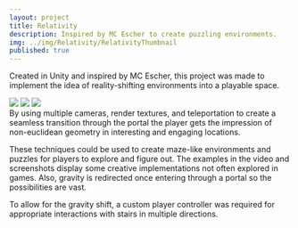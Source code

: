 ```yaml
---
layout: project
title: Relativity
description: Inspired by MC Escher to create puzzling environments.
img: ../img/Relativity/RelativityThumbnail
published: true
---
```

Created in Unity and inspired by MC Escher, this project was made to implement the idea of reality-shifting environments into a playable space.

<div class="owl-carousel owl-theme">
<a href="{{ site.baseurl }}/img/Relativity/1-Tunnel.gif" target="_blank"><img src="{{ site.baseurl }}/img/Relativity/1-Tunnel.gif" /></a>
<a href="{{ site.baseurl }}/img/Relativity/2-Stairs.gif" target="_blank"><img src="{{ site.baseurl }}/img/Relativity/2-Stairs.gif" /></a>
<a href="{{ site.baseurl }}/img/Relativity/3-Room.gif" target="_blank"><img src="{{ site.baseurl }}/img/Relativity/3-Room.gif" /></a>
</div>
<div cla

By using multiple cameras, render textures, and teleportation to create a seamless transition through the portal the player gets the impression of non-euclidean geometry in interesting and engaging locations.

These techniques could be used to create maze-like environments and puzzles for players to explore and figure out. The examples in the video and screenshots display some creative implementations not often explored in games. Also, gravity is redirected once entering through a portal so the possibilities are vast.

To allow for the gravity shift, a custom player controller was required for appropriate interactions with stairs in multiple directions.